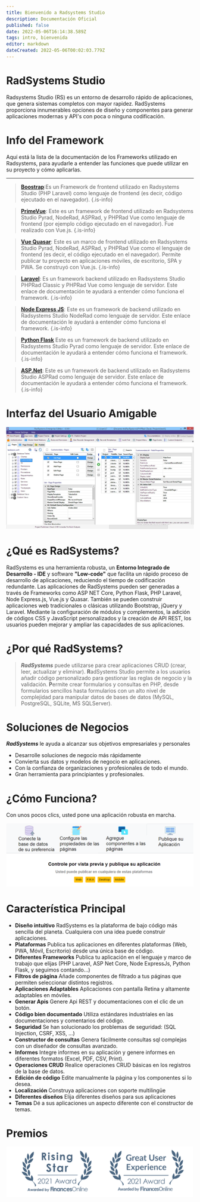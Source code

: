 ```yaml
---
title: Bienvenido a Radsystems Studio
description: Documentación Oficial
published: false
date: 2022-05-06T16:14:38.589Z
tags: intro, bienvenida
editor: markdown
dateCreated: 2022-05-06T00:02:03.779Z
---
```


# RadSystems Studio
Radsystems Studio (RS) es un entorno de desarrollo rápido de aplicaciones, que genera sistemas completos con mayor rapidez. RadSystems proporciona innumerables opciones de diseño y componentes para generar aplicaciones modernas y API's con poca o ninguna codificación.

# Info del Framework

Aquí está la lista de la documentación de los Frameworks  utilizado en Radsystems, para ayudarle a entender las funciones que puede utilizar en su proyecto y cómo aplicarlas.

---
>  <a class="is-external-link" href="https://getbootstrap.com/docs/4.6/getting-started/introduction/">**Boostrap**</a>:Es un Framework de frontend utilizado en Radsystems Studio (PHP Laravel) como lenguaje de frontend (es decir, código ejecutado en el navegador).
{.is-info}


> <a class="is-external-link" href="https://www.primefaces.org/primevue/#/">**PrimeVue**</a>: Este es un framework de frontend utilizado en Radsystems Studio Pyrad, NodeRad, ASPRad, y PHPRad Vue como lenguaje de frontend (por ejemplo código ejecutado en el navegador). Fue realizado con Vue.js.
{.is-info}


> <a class="is-external-link" href="https://quasar.dev/">**Vue Quasar**</a>: Este es un marco de frontend utilizado en Radsystems Studio Pyrad, NodeRad, ASPRad, y PHPRad Vue como el lenguaje de frontend (es decir, el código ejecutado en el navegador). Permite publicar tu proyecto en aplicaciones móviles, de escritorio, SPA y PWA.  Se construyó con Vue.js.
{.is-info}


> <a class="is-external-link" href="https://laravel.com/docs/7.x/">**Laravel**</a>: Es un framework backend utilizado en Radsystems Studio PHPRad Classic y PHPRad Vue como lenguaje de servidor. Este enlace de documentación te ayudará a entender cómo funciona el framework.
{.is-info}


> <a class="is-external-link" href="https://expressjs.com/en/4x/api.html">**Node Express JS**</a>: Este es un framework de backend utilizado en Radsystems Studio NodeRad como lenguaje de servidor. Este enlace de documentación le ayudará a entender cómo funciona el framework.
{.is-info}


> <a class="is-external-link" href="https://flask.palletsprojects.com/en/2.0.x/#api-reference">**Python Flask**</a> Este es un framework de backend utilizado en Radsystems Studio Pyrad como lenguaje de servidor. Este enlace de documentación le ayudará a entender cómo funciona el framework.
{.is-info}


><a class="is-external-link" href="https://docs.microsoft.com/en-us/aspnet/overview">**ASP.Net**</a>: Este es un framework de backend utilizado en Radsystems Studio ASPRad como lenguaje de servidor. Este enlace de documentación le ayudará a entender cómo funciona el framework.
{.is-info}

# Interfaz del Usuario Amigable 
![radsystemsaa.jpg](/radsystemsaa.jpg)


# ¿Qué es RadSystems?


RadSystems es una herramienta robusta, un **Entorno Integrado de Desarrollo - IDE** y software **"Low-code"** que facilita un rápido proceso de desarrollo de aplicaciones, reduciendo el tiempo de codificación redundante. Las aplicaciones de RadSystems pueden ser generadas a través de Frameworks como ASP NET Core, Python Flask, PHP Laravel, Node Express.js, Vue.js y Quasar. También se pueden construir aplicaciones web tradicionales o clásicas utilizando Bootstrap, jQuery y Laravel. Mediante la configuración de módulos y complementos, la adición de códigos CSS y JavaScript personalizados y la creación de API REST, los usuarios pueden mejorar y ampliar las capacidades de sus aplicaciones.

# ¿Por qué RadSystems?

> ***RadSystems*** puede utilizarse para crear aplicaciones CRUD (crear, leer, actualizar y eliminar). **R**adSystems Studio permite a los usuarios añadir código personalizado para gestionar las reglas de negocio y la validación. **P**ermite crear formularios y consultas en PHP, desde formularios sencillos hasta formularios con un alto nivel de complejidad para manipular datos de bases de datos (MySQL, PostgreSQL, SQLite, MS SQLServer).

# Soluciones de Negocios

***RadSystems*** le ayuda a alcanzar sus objetivos empresariales y personales

- Desarrolle soluciones de negocio más rápidamente
- Convierta sus datos y modelos de negocio en aplicaciones.
- Con la confianza de organizaciones y profesionales de todo el mundo.
- Gran herramienta para principiantes y profesionales.


# ¿Cómo Funciona?

Con unos pocos clics, usted pone una aplicación robusta en marcha.

![1sp2.png](/1sp2.png)

# Característica Principal

- **Diseño intuitivo**
RadSystems es la plataforma de bajo código más sencilla del planeta. Cualquiera con una idea puede construir aplicaciones.
- **Plataformas**
Publica tus aplicaciones en diferentes plataformas (Web, PWA, Móvil, Escritorio) desde una única base de código.
- **Diferentes Frameworks**
Publica tu aplicación en el lenguaje y marco de trabajo que elijas (PHP Laravel, ASP Net Core, Node ExpressJs, Python Flask, y seguimos contando...)
- **Filtros de página**
Añade componentes de filtrado a tus páginas que permiten seleccionar distintos registros.
- **Aplicaciones Adaptables**
Aplicaciones con pantalla Retina y altamente adaptables en móviles.
- **Generar Apis**
Genere Api REST y documentaciones con el clic de un botón.
- **Código bien documentado**
Utiliza estándares industriales en las documentaciones y comentarios del código.
- **Seguridad**
Se han solucionado los problemas de seguridad: (SQL Injection, CSRF, XSS, ...)
- **Constructor de consultas**
Genera fácilmente consultas sql complejas con un diseñador de consultas avanzado.
- **Informes**
Integre informes en su aplicación y genere informes en diferentes formatos (Excel, PDF, CSV, Print).
- **Operaciones CRUD**
Realice operaciones CRUD básicas en los registros de la base de datos.
-  **Edición de código**
Edite manualmente la página y los componentes si lo desea.
- **Localización**
Construya aplicaciones con soporte multilingüe
- **Diferentes diseños**
Elija diferentes diseños para sus aplicaciones
- **Temas**
Dé a sus aplicaciones un aspecto diferente con el constructor de temas.

# Premios

![premios.png](/premios.png)
